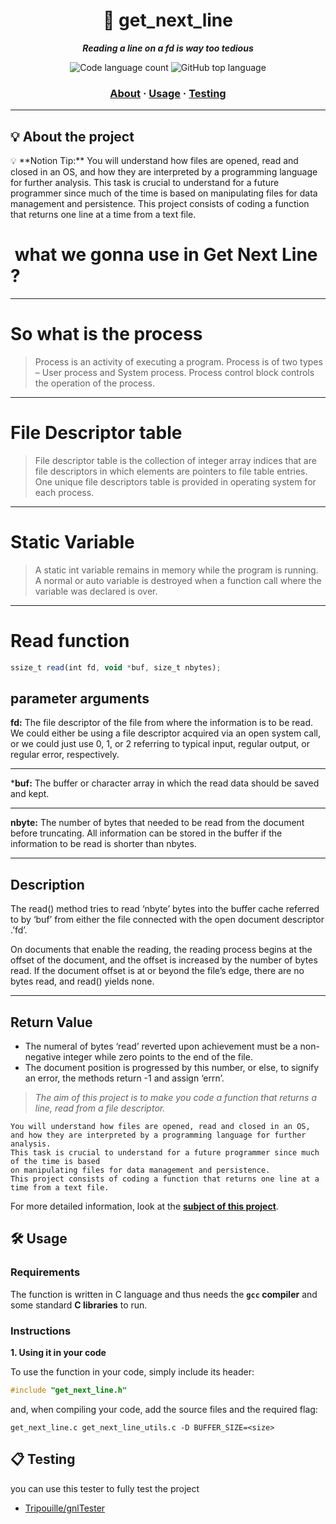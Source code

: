 <h1 align="center">
	📖 get_next_line
</h1>

<p align="center">
	<b><i>Reading a line on a fd is way too tedious</i></b><br>
</p>

<p align="center">
	<img alt="Code language count" src="https://img.shields.io/github/languages/count/surfi89/get_next_line?color=yellow" />
	<img alt="GitHub top language" src="https://img.shields.io/github/languages/top/surfi89/get_next_line?color=blue" />
</p>

<h3 align="center">
	<a href="#%EF%B8%8F-about">About</a>
	<span> · </span>
	<a href="#%EF%B8%8F-usage">Usage</a>
	<span> · </span>
	<a href="#-testing">Testing</a>
</h3>

---

## 💡 About the project
<aside>
💡 **Notion Tip:**  You will understand how files are opened, read and closed in an OS,
and how they are interpreted by a programming language for further analysis.
This task is crucial to understand for a future programmer since much of the time is based
on manipulating files for data management and persistence.
This project consists of coding a function that returns one line at a time from a text file.

</aside>

#  what we gonna use in Get Next Line ? 

---

# So what is the process

> Process is an activity of executing a program. Process is of two types – User process and System process. Process control block controls the operation of the process.
> 

---

# **File Descriptor table**

> File descriptor table is the collection of integer array indices that are file descriptors in which elements are pointers to file table entries. One unique file descriptors table is provided in operating system for each process.
> 

---

# Static Variable

> A static int variable remains in memory while the program is running. A normal or auto variable is destroyed when a function call where the variable was declared is over.
> 

---

# Read function

```jsx
ssize_t read(int fd, void *buf, size_t nbytes);
```

## parameter arguments

**fd:** The file descriptor of the file from where the information is to be read. We could either be using a file descriptor acquired via an open system call, or we could just use 0, 1, or 2 referring to typical input, regular output, or regular error, respectively.

---

***buf:** The buffer or character array in which the read data should be saved and kept.

---

**nbyte:** The number of bytes that needed to be read from the document before truncating. All information can be stored in the buffer if the information to be read is shorter than nbytes.

---

## Description

The read() method tries to read ‘nbyte’ bytes into the buffer cache referred to by ‘buf’ from either the file connected with the open document descriptor .’fd’.

On documents that enable the reading, the reading process begins at the offset of the document, and the offset is increased by the number of bytes read. If the document offset is at or beyond the file’s edge, there are no bytes read, and read() yields none.

---

## Return Value

- The numeral of bytes ‘read’ reverted upon achievement must be a non-negative integer while zero points to the end of the file.
- The document position is progressed by this number, or else, to signify an error, the methods return -1 and assign ‘errn’.
> _The aim of this project is to make you code a function that returns a line, read from a file descriptor._

	You will understand how files are opened, read and closed in an OS,
	and how they are interpreted by a programming language for further analysis.
	This task is crucial to understand for a future programmer since much of the time is based
	on manipulating files for data management and persistence.
	This project consists of coding a function that returns one line at a time from a text file.

For more detailed information, look at the [**subject of this project**](https://github.com/Surfi89/42cursus/tree/main/Subject%20PDFs).


## 🛠️ Usage

### Requirements

The function is written in C language and thus needs the **`gcc` compiler** and some standard **C libraries** to run.

### Instructions

**1. Using it in your code**

To use the function in your code, simply include its header:

```C
#include "get_next_line.h"
```

and, when compiling your code, add the source files and the required flag:

```shell
get_next_line.c get_next_line_utils.c -D BUFFER_SIZE=<size>
```

## 📋 Testing
you can  use this  tester to fully test the project

* [Tripouille/gnlTester](https://github.com/Tripouille/gnlTester)
